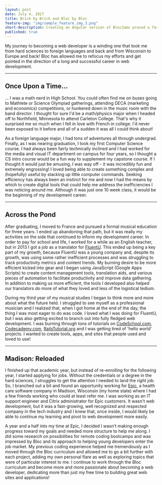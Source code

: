 ```yaml
---
layout: post
date: July 4, 2017
title: Brick by Brick and Bloc by Bloc
feature-img: "img/sample_feature_img_3.png"
short-description: Creating an Angular version of BlocJams proved a fascinating paradigm contrast to the native JavaScript and React versions.
published: true
---
```


My journey to becoming a web developer is a winding one that took me from hard sciences to foreign languages and back and from Wisconsin to Europe and back! Bloc has allowed me to refocus my efforts and get pointed in the direction of a long and successful career in web development.

---

## Once Upon a Time...

... I was a math nerd in High School. You could often find me on buses going to Mathlete or Science Olympiad gatherings, attending DECA (marketing and economics) competitions, or hunkered down in the music room with the band director. I thought for sure I'd be a math/physics major when I headed off to Northfield, Minnesota to attend Carleton College. That's why it surprised me so much when I fell in love with French in college. I'd never been exposed to it before and all of a sudden it was all I could think about!

As a foreign language major, I had tons of adventures all through undergrad. Finally, as I was nearing graduation, I took my first Computer Science course. I had always been fairly technically inclined and I had worked for the media and visual IT department on campus for four years, so I thought a CS intro course would be a fun way to supplement my capstone course. If I thought it would just be amusing, I was way off - it was incredibly fun and extremely engrossing! I loved being able to create something complex and (hopefully) useful by stacking up little computer commands. Seeking efficiency has always been an instinct for me and now I had the means by which to create digital tools that could help me address the inefficiencies I was noticing around me. Although it was just one 10 week class, it would be the beginning of my development career.

---

## Across the Pond

After graduating, I moved to France and pursued a formal musical education for three years. I ended up abandoning that path, but it was really my activities on the side that continued to inform my development career. In order to pay for school and life, I worked for a while as an English teacher, but in 2013 I got a job as a translator for [FluentU](http://www.fluentu.com/). This ended up being a key part of my growth, because FluentU was a young company and, despite its growth, was using some rather inefficient processes and was struggling to track productivity metrics and content trends. My burning desire to be more efficient kicked into gear and I began using JavaScript (Google Apps Scripts) to create content management tools, translation aids, and various pieces of automation to facilitate productivity and improve data gathering. In addition to making us more efficient, the tools I developed also helped our translators do more of what they loved and less of the logistical tedium.

During my third year of my musical studies I began to think more and more about what the future held. I struggled to see myself as a professional musician and I realized that, when I got home at the end of the day, the thing I was most eager to do was code. I loved what I was doing for FluentU, but I was also getting excited to branch out into fully fledged web development. I was burning through tons of tutorials on [CodeSchool.com](https://www.codeschool.com/), [Codecademy.com](http://www.codecademy.com/), [RailsTutorial.org](https://www.railstutorial.org/) and I was getting tired of 'hello world' projects. I wanted to create tools, apps, and sites that people used and loved to use!

---

## Madison: Reloaded

I finished up that academic year, but instead of re-enrolling for the following year, I started applying for jobs. Without the credentials or a degree in the hard sciences, I struggles to get the attention I needed to land the _right_ job. So, I branched out a bit and found an opportunity working for [Epic](https://www.epic.com), a health care software company in Madison, Wisconsin (my home state) where I had a few friends working who could at least refer me. I was working as an IT support engineer and Citrix administrator for Epic customers. It wasn't web development, but it was a fast-growing, well recognized and respected company in the tech industry and I knew that, once inside, I would likely be able to continue my learning and pivot to web development more easily.

A year and a half into my time at Epic, I decided I wasn't making enough progress toward my goals and needed more structure to help me along. I did some research on possibilities for remote coding bootcamps and was impressed by Bloc and its approach to helping young developers enter the job market. My previous coding experience helped me tremendously as I moved through the Bloc curriculum and allowed me to go a bit further with each project, adding my own personal flare as well as exploring topics that were of particular interest to me. I continue to work through the Bloc curriculum and become more and more passionate about becoming a web developer, dedicating more than just my free time to building great web sites and applications!
